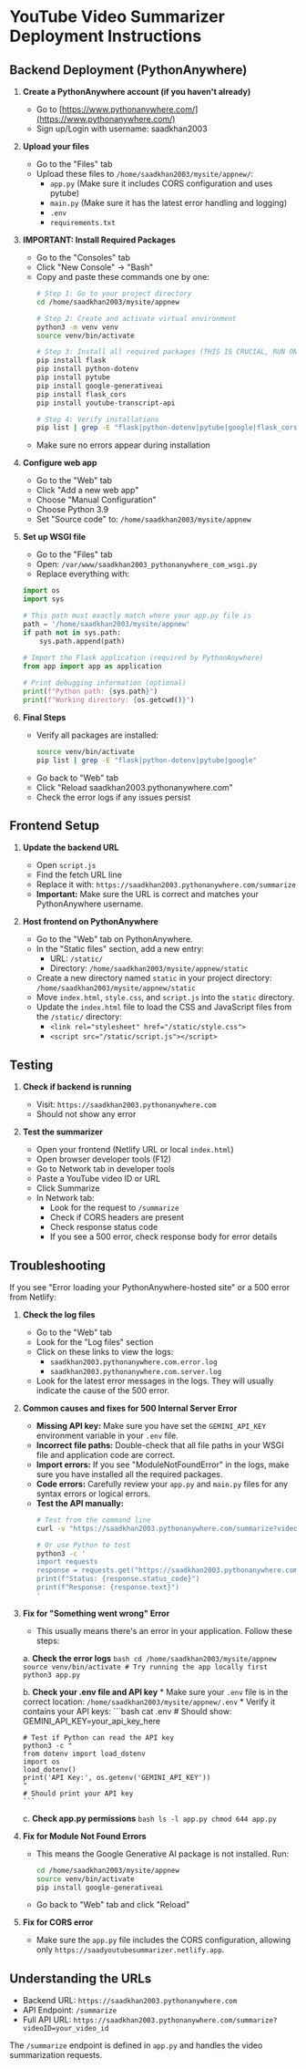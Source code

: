 # YouTube Video Summarizer Deployment Instructions

## Backend Deployment (PythonAnywhere)

1.  **Create a PythonAnywhere account (if you haven't already)**
    *   Go to [https://www.pythonanywhere.com/](https://www.pythonanywhere.com/)
    *   Sign up/Login with username: saadkhan2003

2.  **Upload your files**
    *   Go to the "Files" tab
    *   Upload these files to `/home/saadkhan2003/mysite/appnew/`:
        - `app.py` (Make sure it includes CORS configuration and uses pytube)
        - `main.py` (Make sure it has the latest error handling and logging)
        - `.env`
        - `requirements.txt`

3.  **IMPORTANT: Install Required Packages**
    *   Go to the "Consoles" tab
    *   Click "New Console" → "Bash"
    *   Copy and paste these commands one by one:
         ```bash
         # Step 1: Go to your project directory
         cd /home/saadkhan2003/mysite/appnew

         # Step 2: Create and activate virtual environment
         python3 -m venv venv
         source venv/bin/activate

         # Step 3: Install all required packages (THIS IS CRUCIAL, RUN ONE BY ONE)
         pip install flask
         pip install python-dotenv
         pip install pytube
         pip install google-generativeai
         pip install flask_cors
         pip install youtube-transcript-api

         # Step 4: Verify installations
         pip list | grep -E "flask|python-dotenv|pytube|google|flask_cors|youtube-transcript-api"
         ```
    *   Make sure no errors appear during installation

4.  **Configure web app**
    *   Go to the "Web" tab
    *   Click "Add a new web app"
    *   Choose "Manual Configuration"
    *   Choose Python 3.9
    *   Set "Source code" to: `/home/saadkhan2003/mysite/appnew`

5.  **Set up WSGI file**
    *   Go to the "Files" tab
    *   Open: `/var/www/saadkhan2003_pythonanywhere_com_wsgi.py`
    *   Replace everything with:
    ```python
    import os
    import sys

    # This path must exactly match where your app.py file is
    path = '/home/saadkhan2003/mysite/appnew'
    if path not in sys.path:
        sys.path.append(path)
        
    # Import the Flask application (required by PythonAnywhere)
    from app import app as application

    # Print debugging information (optional)
    print(f"Python path: {sys.path}")
    print(f"Working directory: {os.getcwd()}")
    ```

6.  **Final Steps**
    *   Verify all packages are installed:
        ```bash
        source venv/bin/activate
        pip list | grep -E "flask|python-dotenv|pytube|google"
        ```
    *   Go back to "Web" tab
    *   Click "Reload saadkhan2003.pythonanywhere.com"
    *   Check the error logs if any issues persist


## Frontend Setup

1.  **Update the backend URL**
    *   Open `script.js`
    *   Find the fetch URL line
    *   Replace it with: `https://saadkhan2003.pythonanywhere.com/summarize`
    *   **Important:** Make sure the URL is correct and matches your PythonAnywhere username.

2.  **Host frontend on PythonAnywhere**
    *   Go to the "Web" tab on PythonAnywhere.
    *   In the "Static files" section, add a new entry:
        *   URL: `/static/`
        *   Directory: `/home/saadkhan2003/mysite/appnew/static`
    *   Create a new directory named `static` in your project directory: `/home/saadkhan2003/mysite/appnew/static`
    *   Move `index.html`, `style.css`, and `script.js` into the `static` directory.
    *   Update the `index.html` file to load the CSS and JavaScript files from the `/static/` directory:
        *   `<link rel="stylesheet" href="/static/style.css">`
        *   `<script src="/static/script.js"></script>`
## Testing

1.  **Check if backend is running**
    *   Visit: `https://saadkhan2003.pythonanywhere.com`
    *   Should not show any error

2.  **Test the summarizer**
    *   Open your frontend (Netlify URL or local `index.html`)
    *   Open browser developer tools (F12)
    *   Go to Network tab in developer tools
    *   Paste a YouTube video ID or URL
    *   Click Summarize
    *   In Network tab:
        - Look for the request to `/summarize`
        - Check if CORS headers are present
        - Check response status code
        - If you see a 500 error, check response body for error details

## Troubleshooting

If you see "Error loading your PythonAnywhere-hosted site" or a 500 error from Netlify:

1.  **Check the log files**
    *   Go to the "Web" tab
    *   Look for the "Log files" section
    *   Click on these links to view the logs:
        - `saadkhan2003.pythonanywhere.com.error.log`
        - `saadkhan2003.pythonanywhere.com.server.log`
    *   Look for the latest error messages in the logs. They will usually indicate the cause of the 500 error.

2.  **Common causes and fixes for 500 Internal Server Error**
    *   **Missing API key:** Make sure you have set the `GEMINI_API_KEY` environment variable in your `.env` file.
    *   **Incorrect file paths:** Double-check that all file paths in your WSGI file and application code are correct.
    *   **Import errors:** If you see "ModuleNotFoundError" in the logs, make sure you have installed all the required packages.
    *   **Code errors:** Carefully review your `app.py` and `main.py` files for any syntax errors or logical errors.
    *   **Test the API manually:**
        ```bash
        # Test from the command line
        curl -v "https://saadkhan2003.pythonanywhere.com/summarize?videoID=EgMcfcrOS0c"
        
        # Or use Python to test
        python3 -c '
        import requests
        response = requests.get("https://saadkhan2003.pythonanywhere.com/summarize?videoID=EgMcfcrOS0c")
        print(f"Status: {response.status_code}")
        print(f"Response: {response.text}")
        '
        ```

3.  **Fix for "Something went wrong" Error**
    *   This usually means there's an error in your application. Follow these steps:
    
    a. **Check the error logs**
        ```bash
        cd /home/saadkhan2003/mysite/appnew
        source venv/bin/activate
        # Try running the app locally first
        python3 app.py
        ```
    
    b. **Check your .env file and API key**
        * Make sure your `.env` file is in the correct location: `/home/saadkhan2003/mysite/appnew/.env`
        * Verify it contains your API keys:
        ```bash
        cat .env
        # Should show: GEMINI_API_KEY=your_api_key_here
        
        # Test if Python can read the API key
        python3 -c "
        from dotenv import load_dotenv
        import os
        load_dotenv()
        print('API Key:', os.getenv('GEMINI_API_KEY'))
        "
        # Should print your API key
        ```
    
    c. **Check app.py permissions**
        ```bash
        ls -l app.py
        chmod 644 app.py
        ```

4.  **Fix for Module Not Found Errors**
    *   This means the Google Generative AI package is not installed. Run:
        ```bash
        cd /home/saadkhan2003/mysite/appnew
        source venv/bin/activate
        pip install google-generativeai
        ```
    *   Go back to "Web" tab and click "Reload"

5.  **Fix for CORS error**
    *   Make sure the `app.py` file includes the CORS configuration, allowing only `https://saadyoutubesummarizer.netlify.app`.

## Understanding the URLs

- Backend URL: `https://saadkhan2003.pythonanywhere.com`
- API Endpoint: `/summarize`
- Full API URL: `https://saadkhan2003.pythonanywhere.com/summarize?videoID=your_video_id`

The `/summarize` endpoint is defined in `app.py` and handles the video summarization requests.
